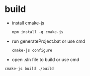 # build

- install cmake-js

  ```
  npm install -g cmake-js
  ```

  

- run generateProject.bat or use cmd

  ```
  cmake-js configure
  ```

-  open .sln file to build  or use cmd

  ```
  cmake-js build ./build
  ```

  

